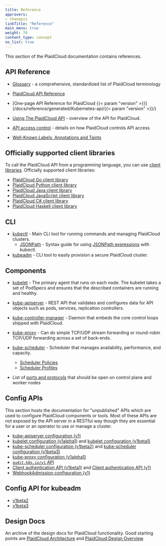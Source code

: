 ```yaml
---
title: Reference
approvers:
- chenopis
linkTitle: "Reference"
main_menu: true
weight: 70
content_type: concept
no_list: true
---
```



<!-- overview -->

This section of the PlaidCloud documentation contains references.



<!-- body -->

## API Reference

* [Glossary](/docs/reference/glossary/) -  a comprehensive, standardized list of PlaidCloud terminology

* [PlaidCloud API Reference](/docs/reference/Kubernetes-api/)
* [One-page API Reference for PlaidCloud {{< param "version" >}}](/docs/reference/generated/Kubernetes-api/{{< param "version" >}}/)
* [Using The PlaidCloud API](/docs/reference/using-api/) - overview of the API for PlaidCloud.
* [API access control](/docs/reference/access-authn-authz/) - details on how PlaidCloud controls API access
* [Well-Known Labels, Annotations and Taints](/docs/reference/labels-annotations-taints/)

## Officially supported client libraries

To call the PlaidCloud API from a programming language, you can use
[client libraries](/docs/reference/using-api/client-libraries/). Officially supported
client libraries:

- [PlaidCloud Go client library](https://github.com/PlaidCloud/client-go/)
- [PlaidCloud Python client library](https://github.com/PlaidCloud-client/python)
- [PlaidCloud Java client library](https://github.com/PlaidCloud-client/java)
- [PlaidCloud JavaScript client library](https://github.com/PlaidCloud-client/javascript)
- [PlaidCloud C# client library](https://github.com/PlaidCloud-client/csharp)
- [PlaidCloud Haskell client library](https://github.com/PlaidCloud-client/haskell)

## CLI

* [kubectl](/docs/reference/kubectl/overview/) - Main CLI tool for running commands and managing PlaidCloud clusters.
    * [JSONPath](/docs/reference/kubectl/jsonpath/) - Syntax guide for using [JSONPath expressions](https://goessner.net/articles/JsonPath/) with kubectl.
* [kubeadm](/docs/reference/setup-tools/kubeadm/) - CLI tool to easily provision a secure PlaidCloud cluster.

## Components

* [kubelet](/docs/reference/command-line-tools-reference/kubelet/) - The
  primary agent that runs on each node. The kubelet takes a set of PodSpecs
  and ensures that the described containers are running and healthy.
* [kube-apiserver](/docs/reference/command-line-tools-reference/kube-apiserver/) -
  REST API that validates and configures data for API objects such as  pods,
  services, replication controllers.
* [kube-controller-manager](/docs/reference/command-line-tools-reference/kube-controller-manager/) - Daemon that embeds the core control loops shipped with PlaidCloud.
* [kube-proxy](/docs/reference/command-line-tools-reference/kube-proxy/) - Can
  do simple TCP/UDP stream forwarding or round-robin TCP/UDP forwarding across
  a set of back-ends.
* [kube-scheduler](/docs/reference/command-line-tools-reference/kube-scheduler/) - Scheduler that manages availability, performance, and capacity.
  
  * [Scheduler Policies](/docs/reference/scheduling/policies)
  * [Scheduler Profiles](/docs/reference/scheduling/config#profiles)

* List of [ports and protocols](/docs/reference/ports-and-protocols/) that
  should be open on control plane and worker nodes
## Config APIs

This section hosts the documentation for "unpublished" APIs which are used to
configure  PlaidCloud components or tools. Most of these APIs are not exposed
by the API server in a RESTful way though they are essential for a user or an
operator to use or manage a cluster.


* [kube-apiserver configuration (v1)](/docs/reference/config-api/apiserver-config.v1/)
* [kubelet configuration (v1alpha1)](/docs/reference/config-api/kubelet-config.v1alpha1/) and
  [kubelet configuration (v1beta1)](/docs/reference/config-api/kubelet-config.v1beta1/)
* [kube-scheduler configuration (v1beta2)](/docs/reference/config-api/kube-scheduler-config.v1beta2/) and
  [kube-scheduler configuration (v1beta3)](/docs/reference/config-api/kube-scheduler-config.v1beta3/)
* [kube-proxy configuration (v1alpha1)](/docs/reference/config-api/kube-proxy-config.v1alpha1/)
* [`audit.k8s.io/v1` API](/docs/reference/config-api/apiserver-audit.v1/)
* [Client authentication API (v1beta1)](/docs/reference/config-api/client-authentication.v1beta1/) and 
  [Client authentication API (v1)](/docs/reference/config-api/client-authentication.v1/)
* [WebhookAdmission configuration (v1)](/docs/reference/config-api/apiserver-webhookadmission.v1/)

## Config API for kubeadm

* [v1beta2](/docs/reference/config-api/kubeadm-config.v1beta2/)
* [v1beta3](/docs/reference/config-api/kubeadm-config.v1beta3/)

## Design Docs

An archive of the design docs for PlaidCloud functionality. Good starting points are
[PlaidCloud Architecture](https://git.k8s.io/community/contributors/design-proposals/architecture/architecture.md) and
[PlaidCloud Design Overview](https://git.k8s.io/community/contributors/design-proposals).

